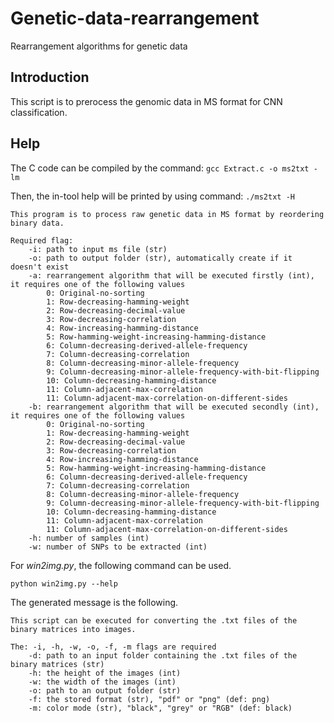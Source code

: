 # Genetic-data-rearrangement
Rearrangement algorithms for genetic data

## Introduction
This script is to prerocess the genomic data in MS format for CNN classification.

## Help
The C code can be compiled by the command:
``gcc Extract.c -o ms2txt -lm``

Then, the in-tool help will be printed by using command:
``./ms2txt -H``

```
This program is to process raw genetic data in MS format by reordering binary data.

Required flag:
	-i: path to input ms file (str)
	-o: path to output folder (str), automatically create if it doesn't exist
	-a: rearrangement algorithm that will be executed firstly (int), it requires one of the following values
		0: Original-no-sorting
		1: Row-decreasing-hamming-weight
		2: Row-decreasing-decimal-value
		3: Row-decreasing-correlation
		4: Row-increasing-hamming-distance
		5: Row-hamming-weight-increasing-hamming-distance
		6: Column-decreasing-derived-allele-frequency
		7: Column-decreasing-correlation
		8: Column-decreasing-minor-allele-frequency
		9: Column-decreasing-minor-allele-frequency-with-bit-flipping
		10: Column-decreasing-hamming-distance
		11: Column-adjacent-max-correlation
		11: Column-adjacent-max-correlation-on-different-sides
	-b: rearrangement algorithm that will be executed secondly (int), it requires one of the following values
		0: Original-no-sorting
		1: Row-decreasing-hamming-weight
		2: Row-decreasing-decimal-value
		3: Row-decreasing-correlation
		4: Row-increasing-hamming-distance
		5: Row-hamming-weight-increasing-hamming-distance
		6: Column-decreasing-derived-allele-frequency
		7: Column-decreasing-correlation
		8: Column-decreasing-minor-allele-frequency
		9: Column-decreasing-minor-allele-frequency-with-bit-flipping
		10: Column-decreasing-hamming-distance
		11: Column-adjacent-max-correlation
		11: Column-adjacent-max-correlation-on-different-sides
	-h: number of samples (int)
	-w: number of SNPs to be extracted (int)
```

For _win2img.py_, the following command can be used.

``python win2img.py --help``

The generated message is the following.

```
This script can be executed for converting the .txt files of the binary matrices into images.

The: -i, -h, -w, -o, -f, -m flags are required
	-d: path to an input folder containing the .txt files of the binary matrices (str)
	-h: the height of the images (int)
	-w: the width of the images (int)
	-o: path to an output folder (str)
	-f: the stored format (str), "pdf" or "png" (def: png)
	-m: color mode (str), "black", "grey" or "RGB" (def: black)
```
